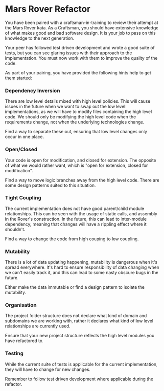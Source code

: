 # Mars Rover Refactor

You have been paired with a craftsman-in-training to review their attempt at the Mars Rover kata. As a Craftsman, you
should have extensive knowledge of what makes good and bad software design. It is your job to pass on this knowledge to 
the next generation.

Your peer has followed test driven development and wrote a good suite of tests, but you can see glaring issues with 
their approach to the implementation. You must now work with them to improve the quality of the code.

As part of your pairing, you have provided the following hints help to get them started:

### Dependency Inversion

There are low level details mixed with high level policies. This will cause issues in the future when we want to swap
out the low level implementations, as we will have to modify files containing the high level code. We should only be 
modifying the high level code when the requirements change, not when the underlying technologies change.

Find a way to separate these out, ensuring that low level changes only occur in one place.

### Open/Closed

Your code is open for modification, and closed for extension. The opposite of what we would rather want, which is 
"open for extension, closed for modification".

Find a way to move logic branches away from the high level code. There are some design patterns suited to this
situation.

### Tight Coupling

The current implementation does not have good parent/child module relationships. This can be seen with the usage of 
static calls, and assembly in the Rover's construction. In the future, this can lead to inter-module dependency, meaning
that changes will have a rippling effect where it shouldn't. 

Find a way to change the code from high couping to low coupling.

### Mutability

There is a lot of data updating happening, mutability is dangerous when it's spread everywhere. It's hard to ensure 
responsibility of data changing when we can't easily track it, and this can lead to some nasty obscure bugs in the future. 

Either make the data immutable or find a design pattern to isolate the mutability. 

### Organisation

The project folder structure does not declare what kind of domain and subdomains we are working with, rather it 
declares what kind of low level relationships are currently used.

Ensure that your new project structure reflects the high level modules you have refactored to.

### Testing

While the current suite of tests is applicable for the current implementation, they will have to change for new changes.

Remember to follow test driven development where applicable during the refactor.